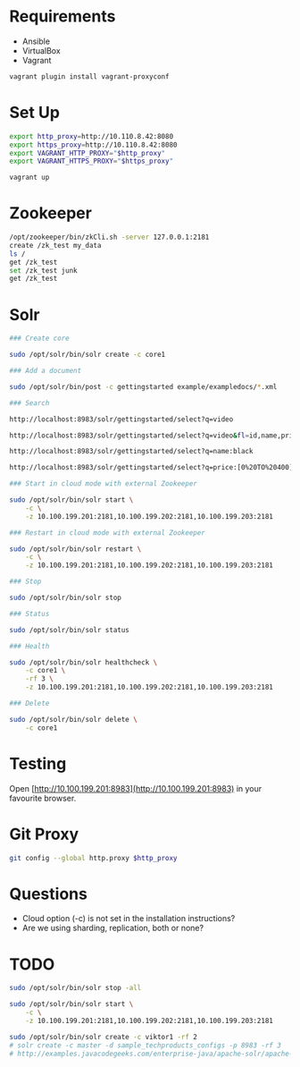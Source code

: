 Requirements
============

* Ansible
* VirtualBox
* Vagrant

```bash
vagrant plugin install vagrant-proxyconf
```

Set Up
======

```bash
export http_proxy=http://10.110.8.42:8080
export https_proxy=http://10.110.8.42:8080
export VAGRANT_HTTP_PROXY="$http_proxy"
export VAGRANT_HTTPS_PROXY="$https_proxy"

vagrant up
```

Zookeeper
=========

```bash
/opt/zookeeper/bin/zkCli.sh -server 127.0.0.1:2181
create /zk_test my_data
ls /
get /zk_test
set /zk_test junk
get /zk_test
```

Solr
====

```bash
### Create core

sudo /opt/solr/bin/solr create -c core1

### Add a document

sudo /opt/solr/bin/post -c gettingstarted example/exampledocs/*.xml

### Search

http://localhost:8983/solr/gettingstarted/select?q=video

http://localhost:8983/solr/gettingstarted/select?q=video&fl=id,name,price

http://localhost:8983/solr/gettingstarted/select?q=name:black

http://localhost:8983/solr/gettingstarted/select?q=price:[0%20TO%20400]&fl=id,name,price

### Start in cloud mode with external Zookeeper

sudo /opt/solr/bin/solr start \
    -c \
    -z 10.100.199.201:2181,10.100.199.202:2181,10.100.199.203:2181

### Restart in cloud mode with external Zookeeper

sudo /opt/solr/bin/solr restart \
    -c \
    -z 10.100.199.201:2181,10.100.199.202:2181,10.100.199.203:2181

### Stop

sudo /opt/solr/bin/solr stop

### Status

sudo /opt/solr/bin/solr status

### Health

sudo /opt/solr/bin/solr healthcheck \
    -c core1 \
    -rf 3 \
    -z 10.100.199.201:2181,10.100.199.202:2181,10.100.199.203:2181

### Delete

sudo /opt/solr/bin/solr delete \
    -c core1
```

Testing
=======

Open [http://10.100.199.201:8983](http://10.100.199.201:8983) in your favourite browser.

Git Proxy
=========

```bash
git config --global http.proxy $http_proxy
```

Questions
=========

* Cloud option (-c) is not set in the installation instructions?
* Are we using sharding, replication, both or none?


TODO
====

```bash
sudo /opt/solr/bin/solr stop -all

sudo /opt/solr/bin/solr start \
    -c \
    -z 10.100.199.201:2181,10.100.199.202:2181,10.100.199.203:2181

sudo /opt/solr/bin/solr create -c viktor1 -rf 2
# solr create -c master -d sample_techproducts_configs -p 8983 -rf 3
# http://examples.javacodegeeks.com/enterprise-java/apache-solr/apache-solr-replication-example/
```